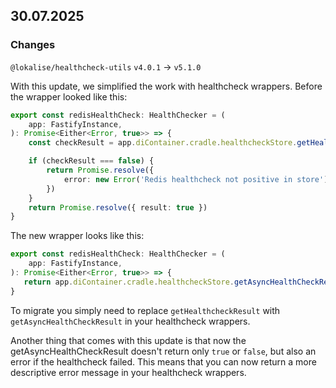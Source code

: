## 30.07.2025
### Changes
`@lokalise/healthcheck-utils` `v4.0.1` -> `v5.1.0`

With this update, we simplified the work with healthcheck wrappers.
Before the wrapper looked like this:
```typescript
export const redisHealthCheck: HealthChecker = (
    app: FastifyInstance,
): Promise<Either<Error, true>> => {
    const checkResult = app.diContainer.cradle.healthcheckStore.getHealthcheckResult('redis')

    if (checkResult === false) {
        return Promise.resolve({
            error: new Error('Redis healthcheck not positive in store'),
        })
    }
    return Promise.resolve({ result: true })
}
```

The new wrapper looks like this:
```typescript
export const redisHealthCheck: HealthChecker = (
    app: FastifyInstance,
): Promise<Either<Error, true>> => {
   return app.diContainer.cradle.healthcheckStore.getAsyncHealthCheckResult('redis')
}
```

To migrate you simply need to replace `getHealthcheckResult` with `getAsyncHealthCheckResult` in your healthcheck wrappers.

Another thing that comes with this update is that now the getAsyncHealthCheckResult doesn't return only `true` or `false`, but also an error if the healthcheck failed. This means that you can now return a more descriptive error message in your healthcheck wrappers.